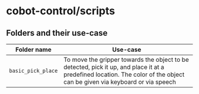 # cobot-control/scripts

## Folders and their use-case

| Folder name | Use-case |
| --- | --- |
| `basic_pick_place` | To move the gripper towards the object to be detected, pick it up, and place it at a predefined location. The color of the object can be given via keyboard or via speech |